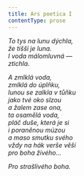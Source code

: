 ```yaml
---
title: Ars poetica I
contentType: prose
---
```


<section>

_To tys na lunu dýchla,  
že tišší je luna.  
I voda málomluvná —  
ztichla._

</section>

<section>

_A zmlklá voda,  
zmlklá do úplňku,  
lunou se zalkla v tůňku  
jako tvé oko slzou  
a žalem zase ona,  
ta osamělá voda,  
pláč duše, která je si  
i poraněnou múzou  
a maso smutku svého  
vždy na hák verše věší  
pro boha živého…_

</section>

<section>

_Pro strašlivého boha._

</section>

